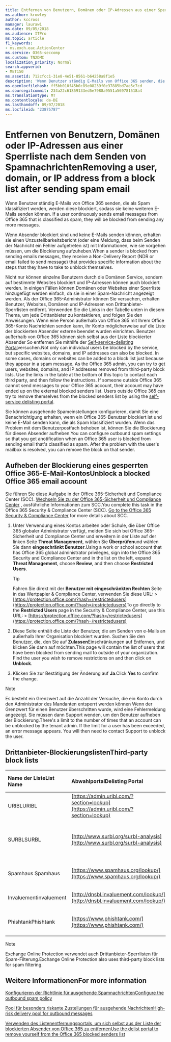 ```yaml
---
title: Entfernen von Benutzern, Domänen oder IP-Adressen aus einer Sperrliste nach dem Senden von Spamnachrichten
ms.author: krowley
author: kccross
manager: laurawi
ms.date: 09/05/2018
ms.audience: ITPro
ms.topic: article
f1_keywords:
- ms.exch.eac.ActionCenter
ms.service: O365-seccomp
ms.custom: TN2DMC
localization_priority: Normal
search.appverid:
- MET150
ms.assetid: 712cfcc1-31e8-4e51-8561-b64258a8f1e5
description: 'Wenn Benutzer ständig E-Mails von Office 365 senden, die als Spam klassifiziert werden, werden diese blockiert, sodass sie keine weiteren E-Mails senden können. '
ms.openlocfilehash: ff5bb010f45b0c89e08239f0e37885bd7ae5c7cd
ms.sourcegitcommit: 234a22c61859133ed5e7988a9551a569781518a4
ms.translationtype: MT
ms.contentlocale: de-DE
ms.lasthandoff: 09/07/2018
ms.locfileid: "23875787"
---
```

# <a name="removing-a-user-domain-or-ip-address-from-a-block-list-after-sending-spam-email"></a><span data-ttu-id="d5584-103">Entfernen von Benutzern, Domänen oder IP-Adressen aus einer Sperrliste nach dem Senden von Spamnachrichten</span><span class="sxs-lookup"><span data-stu-id="d5584-103">Removing a user, domain, or IP address from a block list after sending spam email</span></span>

<span data-ttu-id="d5584-104">Wenn Benutzer ständig E-Mails von Office 365 senden, die als Spam klassifiziert werden, werden diese blockiert, sodass sie keine weiteren E-Mails senden können. </span><span class="sxs-lookup"><span data-stu-id="d5584-104">If a user continuously sends email messages from Office 365 that is classified as spam, they will be blocked from sending any more messages.</span></span> 
  
<span data-ttu-id="d5584-105">
Wenn Absender blockiert sind und keine E-Mails senden können, erhalten sie einen Unzustellbarkeitsbericht (oder eine Meldung, dass beim Senden der Nachricht ein Fehler aufgetreten ist) mit Informationen, wie sie vorgehen müssen, um die Blockierung aufzuheben.</span><span class="sxs-lookup"><span data-stu-id="d5584-105">When a sender is blocked from sending emails messages, they receive a Non-Delivery Report (NDR or email failed to send message) that provides specific information about the steps that they have to take to unblock themselves.</span></span>
  
<span data-ttu-id="d5584-p101">Nicht nur können einzelne Benutzern durch die Domänen Service, sondern auf bestimmte Websites blockiert und IP-Adressen können auch blockiert werden. In einigen Fällen können Domänen oder Websites einer Sperrliste hinzugefügt werden einfach, da sie in einer Spam-Nachricht angezeigt werden. Als der Office 365-Administrator können Sie versuchen, erhalten Benutzer, Websites, Domänen und IP-Adressen von Drittanbieter-Sperrlisten entfernt. Verwenden Sie die Links in der Tabelle unten in diesem Thema, um jede Drittanbieter zu kontaktieren, und folgen Sie den Anweisungen. Wenn eine Person außerhalb von Office 365 mit Ihrem Office 365-Konto Nachrichten senden kann, ihr Konto möglicherweise auf die Liste der blockierten Absender externe beendet wurden einrichten. Benutzer außerhalb von Office 365 können sich selbst aus der Liste blockierter Absender So entfernen Sie mithilfe der [Self-service-delisting Portal](https://technet.microsoft.com/library/mt661881%28v=exchg.150%29.aspx)versuchen.</span><span class="sxs-lookup"><span data-stu-id="d5584-p101">Not only can individual users be blocked by the service, but specific websites, domains, and IP addresses can also be blocked. In some cases, domains or websites can be added to a block list just because they appear in a spam message. As the Office 365 admin, you can try to get users, websites, domains, and IP addresses removed from third-party block lists. Use the links in the table at the bottom of this topic to contact each third party, and then follow the instructions. If someone outside Office 365 cannot send messages to your Office 365 account, their account may have ended up on the external blocked senders list. Users outside Office 365 can try to remove themselves from the blocked senders list by using the [self-service delisting portal](https://technet.microsoft.com/library/mt661881%28v=exchg.150%29.aspx).</span></span>
  
<span data-ttu-id="d5584-p102">Sie können ausgehende Spameinstellungen konfigurieren, damit Sie eine Benachrichtigung erhalten, wenn ein Office 365-Benutzer blockiert ist und keine E-Mail senden kann, die als Spam klassifiziert wurden. Wenn das Problem mit dem Benutzerpostfach behoben ist, können Sie die Blockierung für diesen Absender aufheben.</span><span class="sxs-lookup"><span data-stu-id="d5584-p102">You can configure outbound spam settings so that you get anotification when an Office 365 user is blocked from sending email that's classified as spam. After the problem with the user's mailbox is resolved, you can remove the block on that sender.</span></span>
  
## <a name="unblock-a-blocked-office-365-email-account"></a><span data-ttu-id="d5584-114">Aufheben der Blockierung eines gesperrten Office 365-E-Mail-Kontos</span><span class="sxs-lookup"><span data-stu-id="d5584-114">Unblock a blocked Office 365 email account</span></span>

<span data-ttu-id="d5584-p103">Sie führen Sie diese Aufgabe in der Office 365-Sicherheit und Compliance Center (SCC). [Wechseln Sie zu der Office 365-Sicherheit und Compliance Center](go-to-the-securitycompliance-center.md) , ausführliche Informationen zum SCC.</span><span class="sxs-lookup"><span data-stu-id="d5584-p103">You complete this task in the Office 365 Security & Compliance Center (SCC). [Go to the Office 365 Security & Compliance Center](go-to-the-securitycompliance-center.md) for more details about SCC.</span></span>

1. <span data-ttu-id="d5584-117">Unter Verwendung eines Kontos arbeiten oder Schule, die über Office 365 globaler Administrator verfügt, melden Sie sich bei Office 365-Sicherheit und Compliance Center und erweitern in der Liste auf der linken Seite **Threat Management**, wählen Sie **Überprüfen**und wählen Sie dann **eingeschränkt Benutzer**.</span><span class="sxs-lookup"><span data-stu-id="d5584-117">Using a work or school account that has Office 365 global administrator privileges, sign into the Office 365 Security and Compliance Center and in the list on the left, expand **Threat Management**, choose **Review**, and then choose **Restricted Users**.</span></span>
    
    > [!TIP]
    > <span data-ttu-id="d5584-118">Fahren Sie direkt mit der **Benutzer mit eingeschränkten Rechten** Seite in das Wertpapier &amp; Compliance Center, verwenden Sie diese URL: >[https://protection.office.com/?hash=/restrictedusers](https://protection.office.com/?hash=/restrictedusers)</span><span class="sxs-lookup"><span data-stu-id="d5584-118">To go directly to the **Restricted Users** page in the Security &amp; Compliance Center, use this URL: > [https://protection.office.com/?hash=/restrictedusers](https://protection.office.com/?hash=/restrictedusers)</span></span>

2. <span data-ttu-id="d5584-p104">Diese Seite enthält die Liste der Benutzer, die am Senden von e-Mails an außerhalb Ihrer Organisation blockiert wurden.  Suchen Sie den Benutzer, die, den Sie auf **Zulassen**Einschränkungen auf Entfernen, und klicken Sie dann auf möchten.</span><span class="sxs-lookup"><span data-stu-id="d5584-p104">This page will contain the list of users that have been blocked from sending mail to outside of your organization.  Find the user you wish to remove restrictions on and then click on **Unblock**.</span></span>

3. <span data-ttu-id="d5584-121">Klicken Sie zur Bestätigung der Änderung auf **Ja**.</span><span class="sxs-lookup"><span data-stu-id="d5584-121">Click **Yes** to confirm the change.</span></span> 
    
> [!NOTE]
> <span data-ttu-id="d5584-p105">Es besteht ein Grenzwert auf die Anzahl der Versuche, die ein Konto durch den Administrator des Mandanten entsperrt werden können Wenn der Grenzwert für einen Benutzer überschritten wurde, wird eine Fehlermeldung angezeigt. Sie müssen dann Support wenden, um den Benutzer aufheben der Blockierung.</span><span class="sxs-lookup"><span data-stu-id="d5584-p105">There's a limit to the number of times that an account can be unblocked by the tenant admin. If the limit for a user has been exceeded, an error message appears. You will then need to contact Support to unblock the user.</span></span> 
  
## <a name="third-party-block-lists"></a><span data-ttu-id="d5584-124">Drittanbieter-Blockierungslisten</span><span class="sxs-lookup"><span data-stu-id="d5584-124">Third-party block lists</span></span>

|<span data-ttu-id="d5584-125">**Name der Liste**</span><span class="sxs-lookup"><span data-stu-id="d5584-125">**List Name**</span></span>|<span data-ttu-id="d5584-126">**Abwahlportal**</span><span class="sxs-lookup"><span data-stu-id="d5584-126">**Delisting Portal**</span></span>|<span data-ttu-id="d5584-127">**Weitere Informationen**</span><span class="sxs-lookup"><span data-stu-id="d5584-127">**For more information**</span></span>|
|:-----|:-----|:-----|
|<span data-ttu-id="d5584-128">URIBL</span><span class="sxs-lookup"><span data-stu-id="d5584-128">URIBL</span></span>  <br/> |[https://admin.uribl.com/?section=lookup](https://admin.uribl.com/?section=lookup) <br/> |[<span data-ttu-id="d5584-129">URIBL-website</span><span class="sxs-lookup"><span data-stu-id="d5584-129">URIBL website </span></span>](https://uribl.com/) <br/> |
|<span data-ttu-id="d5584-130">SURBL</span><span class="sxs-lookup"><span data-stu-id="d5584-130">SURBL</span></span>  <br/> |[http://www.surbl.org/surbl-analysis](http://www.surbl.org/surbl-analysis) <br/> |[<span data-ttu-id="d5584-131">Einführung in SURBL URI Reputation Daten</span><span class="sxs-lookup"><span data-stu-id="d5584-131">Introducing SURBL URI reputation data</span></span>](http://www.surbl.org/) <br/> |
|<span data-ttu-id="d5584-132">Spamhaus </span><span class="sxs-lookup"><span data-stu-id="d5584-132">Spamhaus</span></span>  <br/> |[https://www.spamhaus.org/lookup/](https://www.spamhaus.org/lookup/) <br/> |[<span data-ttu-id="d5584-133">Grundlegendes zu DNSBL filtern</span><span class="sxs-lookup"><span data-stu-id="d5584-133">Understanding DNSBL Filtering</span></span>](https://www.spamhaus.org/whitepapers/dnsbl_function/) <br/> |
|<span data-ttu-id="d5584-134">Invaluement</span><span class="sxs-lookup"><span data-stu-id="d5584-134">invaluement</span></span>  <br/> |[http://dnsbl.invaluement.com/lookup/](http://dnsbl.invaluement.com/lookup/) <br/> |[<span data-ttu-id="d5584-135">Anti Anti-Spam-Liste</span><span class="sxs-lookup"><span data-stu-id="d5584-135">invaluement anti-spam list</span></span>](http://dnsbl.invaluement.com/) <br/> |
|<span data-ttu-id="d5584-136">Phishtank</span><span class="sxs-lookup"><span data-stu-id="d5584-136">Phishtank</span></span>  <br/> |[https://www.phishtank.com/](https://www.phishtank.com/) <br/> |[<span data-ttu-id="d5584-137">PhishTank – häufig gestellte Fragen</span><span class="sxs-lookup"><span data-stu-id="d5584-137">PhishTank FAQ</span></span>](https://www.phishtank.com/faq.php) <br/> |
   
> [!NOTE]
> <span data-ttu-id="d5584-138">Exchange Online Protection verwendet auch Drittanbieter-Sperrlisten für Spam-Filterung.</span><span class="sxs-lookup"><span data-stu-id="d5584-138">Exchange Online Protection also uses third-party block lists for spam filtering.</span></span> 
   
## <a name="for-more-information"></a><span data-ttu-id="d5584-139">Weitere Informationen</span><span class="sxs-lookup"><span data-stu-id="d5584-139">For more information</span></span>

[<span data-ttu-id="d5584-140">Konfigurieren der Richtlinie für ausgehende Spamnachrichten</span><span class="sxs-lookup"><span data-stu-id="d5584-140">Configure the outbound spam policy</span></span>](configure-the-outbound-spam-policy.md)
  
[<span data-ttu-id="d5584-141">Pool für besonders riskante Zustellungen für ausgehende Nachrichten</span><span class="sxs-lookup"><span data-stu-id="d5584-141">High-risk delivery pool for outbound messages</span></span>](high-risk-delivery-pool-for-outbound-messages.md)

[<span data-ttu-id="d5584-142">Verwenden des Listenentfernungsportals, um sich selbst aus der Liste der blockierten Absender von Office 365 zu entfernen</span><span class="sxs-lookup"><span data-stu-id="d5584-142">Use the delist portal to remove yourself from the Office 365 blocked senders list</span></span>](use-the-delist-portal-to-remove-yourself-from-the-office-365-blocked-senders-lis.md)
  

  

